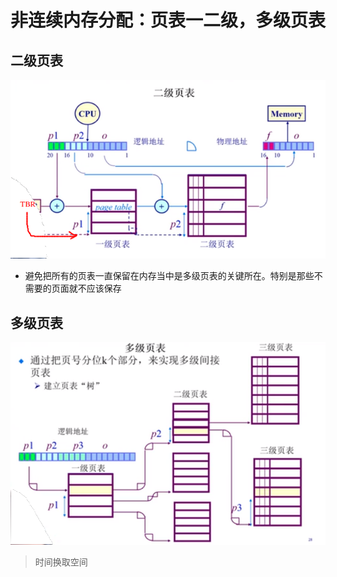 # 非连续内存分配：页表一二级，多级页表

## 二级页表

![](./img/4_4_opSystem1.png)

* 避免把所有的页表一直保留在内存当中是多级页表的关键所在。特别是那些不需要的页面就不应该保存

## 多级页表

![](./img/4_4_opSystem2.png)

> 时间换取空间